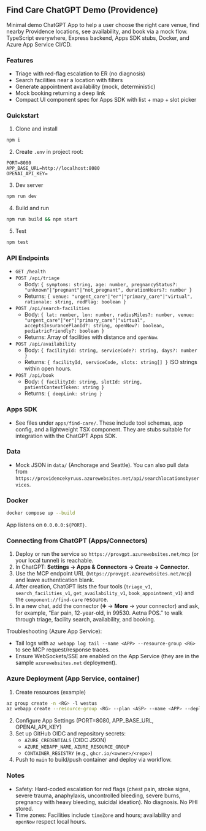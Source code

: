 ## Find Care ChatGPT Demo (Providence)

Minimal demo ChatGPT App to help a user choose the right care venue, find nearby Providence locations, see availability, and book via a mock flow. TypeScript everywhere, Express backend, Apps SDK stubs, Docker, and Azure App Service CI/CD.

### Features
- Triage with red-flag escalation to ER (no diagnosis)
- Search facilities near a location with filters
- Generate appointment availability (mock, deterministic)
- Mock booking returning a deep link
- Compact UI component spec for Apps SDK with list + map + slot picker

### Quickstart
1. Clone and install
```bash
npm i
```
2. Create `.env` in project root:
```
PORT=8080
APP_BASE_URL=http://localhost:8080
OPENAI_API_KEY=
```
3. Dev server
```bash
npm run dev
```
4. Build and run
```bash
npm run build && npm start
```
5. Test
```bash
npm test
```

### API Endpoints
- `GET /health`
- `POST /api/triage`
  - Body: `{ symptoms: string, age: number, pregnancyStatus?: "unknown"|"pregnant"|"not_pregnant", durationHours?: number }`
  - Returns: `{ venue: "urgent_care"|"er"|"primary_care"|"virtual", rationale: string, redFlag: boolean }`
- `POST /api/search-facilities`
  - Body: `{ lat: number, lon: number, radiusMiles?: number, venue: "urgent_care"|"er"|"primary_care"|"virtual", acceptsInsurancePlanId?: string, openNow?: boolean, pediatricFriendly?: boolean }`
  - Returns: Array of facilities with distance and `openNow`.
- `POST /api/availability`
  - Body: `{ facilityId: string, serviceCode?: string, days?: number }`
  - Returns: `{ facilityId, serviceCode, slots: string[] }` ISO strings within open hours.
- `POST /api/book`
  - Body: `{ facilityId: string, slotId: string, patientContextToken: string }`
  - Returns: `{ deepLink: string }`

### Apps SDK
- See files under `apps/find-care/`. These include tool schemas, app config, and a lightweight TSX component. They are stubs suitable for integration with the ChatGPT Apps SDK.

### Data
- Mock JSON in `data/` (Anchorage and Seattle). You can also pull data from `https://providencekyruus.azurewebsites.net/api/searchlocationsbyservices`.

### Docker
```bash
docker compose up --build
```
App listens on `0.0.0.0:${PORT}`.

### Connecting from ChatGPT (Apps/Connectors)
1. Deploy or run the service so `https://provgpt.azurewebsites.net/mcp` (or your local tunnel) is reachable.
2. In ChatGPT: **Settings → Apps & Connectors → Create → Connector**.
3. Use the MCP endpoint URL (`https://provgpt.azurewebsites.net/mcp`) and leave authentication blank.
4. After creation, ChatGPT lists the four tools (`triage_v1`, `search_facilities_v1`, `get_availability_v1`, `book_appointment_v1`) and the `component://find-care` resource.
5. In a new chat, add the connector (➕ → **More** → your connector) and ask, for example, “Ear pain, 12-year-old, in 99530. Aetna POS.” to walk through triage, facility search, availability, and booking.

Troubleshooting (Azure App Service):
- Tail logs with `az webapp log tail --name <APP> --resource-group <RG>` to see MCP request/response traces.
- Ensure WebSockets/SSE are enabled on the App Service (they are in the sample `azurewebsites.net` deployment).

### Azure Deployment (App Service, container)
1. Create resources (example)
```bash
az group create -n <RG> -l westus
az webapp create --resource-group <RG> --plan <ASP> --name <APP> --deployment-container-image-name ghcr.io/<owner>/<repo>:latest
```
2. Configure App Settings (PORT=8080, APP_BASE_URL, OPENAI_API_KEY)
3. Set up GitHub OIDC and repository secrets:
   - `AZURE_CREDENTIALS` (OIDC JSON)
   - `AZURE_WEBAPP_NAME`, `AZURE_RESOURCE_GROUP`
   - `CONTAINER_REGISTRY` (e.g., `ghcr.io/<owner>/<repo>`)
4. Push to `main` to build/push container and deploy via workflow.

### Notes
- Safety: Hard-coded escalation for red flags (chest pain, stroke signs, severe trauma, anaphylaxis, uncontrolled bleeding, severe burns, pregnancy with heavy bleeding, suicidal ideation). No diagnosis. No PHI stored.
- Time zones: Facilities include `timeZone` and hours; availability and `openNow` respect local hours.


